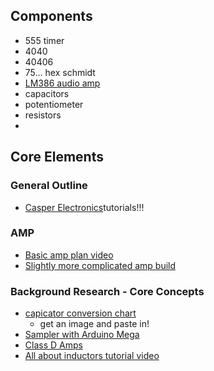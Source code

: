 ## Components
* 555 timer
* 4040
* 40406
* 75... hex schmidt
* [LM386 audio amp](http://www.ti.com/lit/ds/symlink/lm386.pdf)
* capacitors
* potentiometer
* resistors
*

## Core Elements
### General Outline
* [Casper Electronics](https://www.youtube.com/watch?v=FaoJaLmZaL4)tutorials!!!

### AMP
* [Basic amp plan video](https://www.youtube.com/watch?v=ZOuZWE_tfgQ)
* [Slightly more complicated amp build](https://www.youtube.com/watch?v=eikfRF66hRA)



### Background Research - Core Concepts
* [capicator conversion chart](http://www.radio-electronics.com/info/formulae/capacitance/capacitor-conversion-chart.php)
  * get an image and paste in!
* [Sampler with Arduino Mega](https://www.youtube.com/watch?v=tUapZ_JdHLE)
* [Class D Amps](https://www.youtube.com/watch?v=O1UagNkcxi4)
* [All about inductors tutorial video](https://www.youtube.com/watch?v=NgwXkUt3XxQ)
